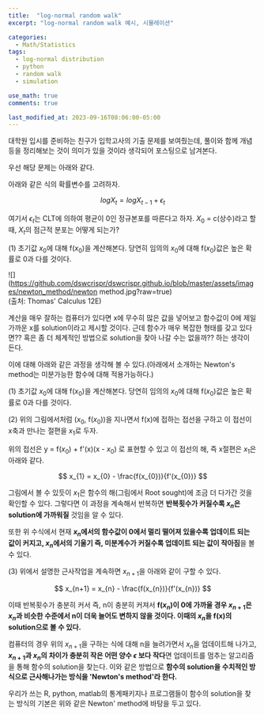 ```yaml
---
title:  "log-normal random walk"
excerpt: "log-normal random walk 예시, 시뮬레이션"

categories:
  - Math/Statistics
tags:
  - log-normal distribution
  - python
  - random walk
  - simulation

use_math: true
comments: true

last_modified_at: 2023-09-16T08:06:00-05:00
---
```


대학원 입시를 준비하는 친구가 입학고사의 기출 문제를 보여줬는데, 풀이와 함께 개념 등을 정리해보는 것이 의미가 있을 것이라 생각되어 포스팅으로 남겨본다.

우선 해당 문제는 아래와 같다. 

아래와 같은 식의 확률변수를 고려하자. 

$$
logX_{t} = logX_{t-1} + \epsilon_{t}
$$

여기서 $\epsilon_{t}$는 CLT에 의하여 평균이 0인 정규본포를 따른다고 하자. $X_0$ = c(상수)라고 할때, $X_{t}$의 점근적 분포는 어떻게 되는가? 

(1) 초기값 $x_{0}$에 대해 f($x_{0}$)을 계산해본다. 당연히 임의의 $x_{0}$에 대해 f($x_{0}$)값은 높은 확률로 0과 다를 것이다.



![](https://github.com/dswcrispr/dswcrispr.github.io/blob/master/assets/images/newton_method/newton method.jpg?raw=true)
<br>
(출처: Thomas' Calculus 12E)

계산을 매우 잘하는 컴퓨터가 있다면 x에 무수히 많은 값을 넣어보고 함수값이 0에 제일 가까운 x를 solution이라고 제시할 것이다. 근데 함수가 매우 복잡한 형태를 갖고 있다면?? 혹은 좀 더 체계적인 방법으로 solution을 찾아 나갈 수는 없을까?? 하는 생각이 든다.

이에 대해 아래와 같은 과정을 생각해 볼 수 있다.(아래에서 소개하는 Newton's method는 미분가능한 함수에 대해 적용가능하다.)


(1) 초기값 $x_{0}$에 대해 f($x_{0}$)을 계산해본다. 당연히 임의의 $x_{0}$에 대해 f($x_{0}$)값은 높은 확률로 0과 다를 것이다.

(2) 위의 그림에서처럼 ($x_{0}$, f($x_{0}$))을 지나면서 f(x)에 접하는 접선을 구하고 이 접선이 x축과 만나는 절편을 $x_{1}$로 두자.

위의 접선은 y = f($x_{0}$) + f'(x)(x - $x_{0}$) 로 표현할 수 있고 이 접선의 해, 즉 x절편은 $x_{1}$은 아래와 같다. 

$$
x_{1} = x_{0} - \frac{f(x_{0})}{f'(x_{0})}
$$

그림에서 볼 수 있듯이 $x_{1}$은 함수의 해(그림에서 Root sought)에 조금 더 다가간 것을 확인할 수 있다. 그렇다면 이 과정을 계속해서 반복하면 **반복횟수가 커질수록 $x_{n}$은 solution에 가까워질** 것임을 알 수 있다.

또한 위 수식에서 현재 **$x_{n}$에서의 함수값이 0에서 멀리 떨어져 있을수록 업데이트 되는 값이 커지고, $x_{n}$에서의 기울기 즉, 미분계수가 커질수록 업데이트 되는 값이 작아짐**을 볼 수 있다. 

(3) 위에서 설명한 근사작업을 계속하면 $x_{n+1}$을 아래와 같이 구할 수 있다.

$$
x_{n+1} = x_{n} - \frac{f(x_{n})}{f'(x_{n})}
$$

이때 반복횟수가 충분히 커서 즉, n이 충분히 커져서 **f($x_{n}$)이 0에 가까울 경우 $x_{n+1}$은 $x_{n}$과 비슷한 수준에서 n이 더욱 늘어도 변하지 않을 것이다. 이때의 $x_{n}$을 f(x)의 solution으로 볼 수 있다.**

컴퓨터의 경우 위의 $x_{n+1}$을 구하는 식에 대해 n을 늘려가면서 $x_{n}$을 업데이트해 나가고, **$x_{n+1}$과 $x_{n}$의 차이가 충분히 작은 어떤 양수 $\epsilon$ 보다 작다**면 업데이트를 멈추는 알고리즘을 통해 함수의 solution을 찾는다. 이와 같은 방법으로 **함수의 solution을 수치적인 방식으로 근사해나가는 방식을 'Newton's method'라 한다.** 

우리가 쓰는 R, python, matlab의 통계패키지나 프로그램들이 함수의 solution을 찾는 방식의 기본은 위와 같은 Newton' method에 바탕을 두고 있다. 
